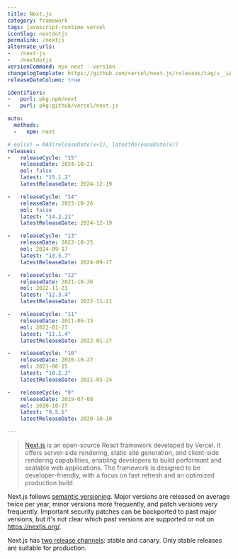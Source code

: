 ```yaml
---
title: Next.js
category: framework
tags: javascript-runtime vercel
iconSlug: nextdotjs
permalink: /nextjs
alternate_urls:
-   /next-js
-   /nextdotjs
versionCommand: npx next --version
changelogTemplate: https://github.com/vercel/next.js/releases/tag/v__LATEST__
releaseDateColumn: true

identifiers:
-   purl: pkg:npm/next
-   purl: pkg:github/vercel/next.js

auto:
  methods:
  -   npm: next

# eol(x) = MAX(releaseDate(x+1), latestReleaseDate(x))
releases:
-   releaseCycle: "15"
    releaseDate: 2024-10-21
    eol: false
    latest: "15.1.2"
    latestReleaseDate: 2024-12-19

-   releaseCycle: "14"
    releaseDate: 2023-10-26
    eol: false
    latest: "14.2.21"
    latestReleaseDate: 2024-12-19

-   releaseCycle: "13"
    releaseDate: 2022-10-25
    eol: 2024-09-17
    latest: "13.5.7"
    latestReleaseDate: 2024-09-17

-   releaseCycle: "12"
    releaseDate: 2021-10-26
    eol: 2022-11-21
    latest: "12.3.4"
    latestReleaseDate: 2022-11-21

-   releaseCycle: "11"
    releaseDate: 2021-06-15
    eol: 2022-01-27
    latest: "11.1.4"
    latestReleaseDate: 2022-01-27

-   releaseCycle: "10"
    releaseDate: 2020-10-27
    eol: 2021-06-15
    latest: "10.2.3"
    latestReleaseDate: 2021-05-24

-   releaseCycle: "9"
    releaseDate: 2019-07-08
    eol: 2020-10-27
    latest: "9.5.5"
    latestReleaseDate: 2020-10-10

---
```


> [Next.js](https://nextjs.org/) is an open-source React framework developed by Vercel. It offers
> server-side rendering, static site generation, and client-side rendering capabilities, enabling
> developers to build performant and scalable web applications. The framework is designed to be
> developer-friendly, with a focus on fast refresh and an optimized production build.

Next.js follows [semantic versioning](https://semver.org/). Major versions are released on average twice per year,
minor versions more frequently, and patch versions very frequently. Important security patches can be
backported to past major versions, but it's not clear which past versions are supported or not on https://nextjs.org/.

Next.js has [two release channels](https://github.com/vercel/next.js/blob/canary/contributing/repository/release-channels-publishing.md):
stable and canary. Only stable releases are suitable for production.
